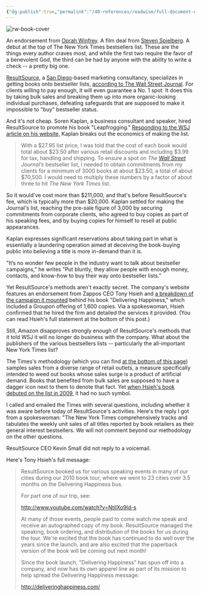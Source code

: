 ```yaml
---
{"dg-publish":true,"permalink":"/40-references/readwise/full-document-contents/here-s-how-you-buy-your-way-onto-the-new-york-times-bestsellers-list/","tags":["rw/articles"]}
---
```


![rw-book-cover](https://imageio.forbes.com/blogs-images/thumbnails/blog_1165/pt_1165_12770_o.jpg?format=jpg&height=900&width=1600&fit=bounds)

An endorsement from [Oprah Winfrey](http://www.forbes.com/profile/oprah-winfrey/). A film deal from [Steven Spielberg](http://www.forbes.com/profile/steven-spielberg/). A debut at the top of The New York Times bestsellers list. These are the things every author craves most, and while the first two require the favor of a benevolent God, the third can be had by anyone with the ability to write a check -- a pretty big one.

[ResultSource](http://www.resultsource.com/), a [San Diego](http://www.forbes.com/places/ca/san-diego/)-based marketing consultancy, specializes in getting books onto bestseller lists, [according to The Wall Street Journal](http://online.wsj.com/article/SB10001424127887323864304578316143623600544.html?mod=itp). For clients willing to pay enough, it will even guarantee a No. 1 spot. It does this by taking bulk sales and breaking them up into more organic-looking individual purchases, defeating safeguards that are supposed to make it impossible to "buy" bestseller status.

And it's not cheap. Soren Kaplan, a business consultant and speaker, hired ResultSource to promote his book "Leapfrogging." [Responding to the WSJ article on his website,](http://leapfrogging.com) Kaplan breaks out the economics of making the list.

>  With a $27.95 list price, I was told that the cost of each book would total about $23.50 after various retail discounts and including $3.99 for tax, handling and shipping. To ensure a spot on *The [Wall Street](http://www.forbes.com/wall-street/) Journal’s* bestseller list, I needed to obtain commitments from my clients for a minimum of 3000 books at about $23.50, a total of about $70,500. I would need to multiply these numbers by a factor of about three to hit *The New York Times* list.
> 
>  

So it would've cost more than $211,000, and that's before ResultSource's fee, which is typically more than $20,000. Kaplan settled for making the Journal's list, reaching the pre-sale figure of 3,000 by securing commitments from corporate clients, who agreed to buy copies as part of his speaking fees, and by buying copies for himself to resell at public appearances.

Kaplan expresses significant reservations about taking part in what is essentially a laundering operation aimed at deceiving the book-buying public into believing a title is more in-demand than it is.

"It’s no wonder few people in the industry want to talk about bestseller campaigns," he writes "Put bluntly, they allow people with enough money, contacts, and know-how to buy their way onto bestseller lists."

Yet ResultSource's methods aren't exactly secret. The company's website features an endorsement from Zappos CEO Tony Hsieh and [a breakdown of the campaign it mounted](http://www.resultsource.com/bestseller/deliveringhappiness.php) behind his book "Delivering Happiness," which included a Groupon offering of 1,600 copies. Via a spokeswoman, Hsieh confirmed that he hired the firm and detailed the services it provided. (You can read Hsieh's full statement at the bottom of this post.)

Still, Amazon disapproves strongly enough of ResultSource's methods that it told WSJ it will no longer do business with the company. What about the publishers of the various bestsellers lists -- particularly the all-important New York Times list?

The Times's methodology (which you can find [at the bottom of this page](http://www.nytimes.com/best-sellers-books/2011-06-12/overview.html)) samples sales from a diverse range of retail outlets, a measure specifically intended to weed out books whose sales surge is a product of artificial demand. Books that benefited from bulk sales are supposed to have a dagger icon next to them to denote that fact. Yet [when Hsieh's book debuted on the list in 2009](http://query.nytimes.com/gst/fullpage.html?res=9F00EEDF173EF934A15755C0A9669D8B63), it had no such symbol.

I called and emailed the Times with several questions, including whether it was aware before today of ResultSource's activities. Here's the reply I got from a spokeswoman: "The New York Times comprehensively tracks and tabulates the weekly unit sales of all titles reported by book retailers as their general interest bestsellers. We will not comment beyond our methodology on the other questions.

ResultSource CEO Kevin Small did not reply to a voicemail.

Here's Tony Hsieh's full message:

>  ResultSource booked us for various speaking events in many of our cities during our 2010 book tour, where we went to 23 cities over 3.5 months on the Delivering Happiness bus.
> 
>  For part one of our trip, see:
> 
>  http://www.youtube.com/watch?v=NtiIXo9Id-s
> 
>  At many of those events, people paid to come watch me speak and receive an autographed copy of my book. ResultSource managed the speaking, book ordering, and distribution of the books for us during the tour. We're excited that the book has continued to do well over the years since the launch, and are also excited that the paperback version of the book will be coming out next month!
> 
>  Since the book launch, "Delivering Happiness" has spun off into a company, and now has its own apparel line as part of its mission to help spread the Delivering Happiness message:
> 
>  http://deliveringhappiness.com/
> 
>
